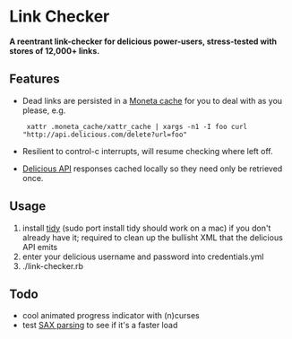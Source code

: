 # Link Checker

**A reentrant link-checker for delicious power-users, stress-tested with stores of 12,000+ links.**

## Features

 * Dead links are persisted in a [Moneta cache](http://github.com/wycats/moneta/tree/master) for you to deal with as you please, e.g.

        xattr .moneta_cache/xattr_cache | xargs -n1 -I foo curl "http://api.delicious.com/delete?url=foo"

 * Resilient to control-c interrupts, will resume checking where left off.
 * [Delicious API](http://delicious.com/help/api) responses cached locally so they need only be retrieved once.

## Usage

 1. install [tidy](http://tidy.sourceforge.net/#binaries) (sudo port install tidy should work on a mac) if you don't already have it; required to clean up the bullisht XML that the delicious API emits
 2. enter your delicious username and password into credentials.yml
 3. ./link-checker.rb

## Todo

 * cool animated progress indicator with (n)curses
 * test [SAX parsing](http://www.tutorialspoint.com/ruby/ruby_xml_xslt.htm) to see if it's a faster load
